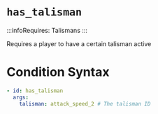 # `has_talisman`
:::infoRequires:
Talismans
:::

Requires a player to have a certain talisman active
# Condition Syntax
```yaml
- id: has_talisman
  args:
    talisman: attack_speed_2 # The talisman ID
```
